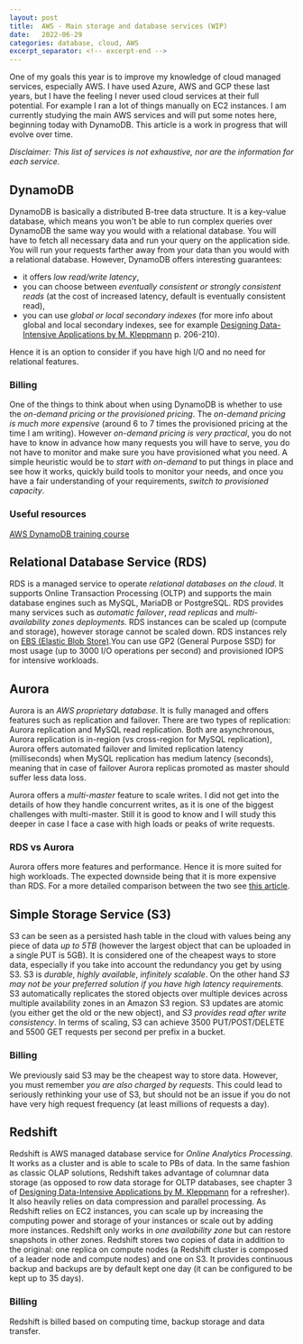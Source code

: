 ```yaml
---
layout: post
title:  AWS - Main storage and database services (WIP)
date:   2022-06-29
categories: database, cloud, AWS
excerpt_separator: <!-- excerpt-end -->
---
```

<p>One of my goals this year is to improve my knowledge of cloud managed services, especially AWS. I have used Azure, AWS and GCP these last years, but I have the feeling I never used cloud services at their full potential. For example I ran a lot of things manually on EC2 instances. I am currently studying the main AWS services and will put some notes here, beginning today with DynamoDB. This article is a work in progress that will evolve over time.</p>

<!-- excerpt-end -->
<i>Disclaimer: This list of services is not exhaustive, nor are the information for each service.</i>

<h2>DynamoDB</h2>
<p>DynamoDB is basically a distributed B-tree data structure. It is a key-value database, which means you won't be able to run complex queries over DynamoDB the same way you would with a relational database. You will have to fetch all necessary data and run your query on the application side. You will run your requests farther away from your data than you would with a relational database. However, DynamoDB offers interesting guarantees:</p> 
<ul>
    <li>it offers <em>low read/write latency</em>,</li> 
    <li>you can choose between <em>eventually consistent or strongly consistent reads</em> (at the cost of increased latency, default is eventually consistent read),</li> 
    <li>you can use <em>global or local secondary indexes</em> (for more info about global and local secondary indexes, see for example <a href="https://www.amazon.fr/dp/B06XPJML5D/ref=dp-kindle-redirect?_encoding=UTF8&btkr=1">Designing Data-Intensive Applications by M. Kleppmann</a> p. 206-210).</li>
</ul>

Hence it is an option to consider if you have high I/O and no need for relational features.

<h3>Billing</h3>

<p>One of the things to think about when using DynamoDB is whether to use the <em>on-demand pricing or the provisioned pricing</em>. The <em>on-demand pricing is much more expensive</em> (around 6 to 7 times the provisioned pricing at the time I am writing). However <em>on-demand pricing is very practical</em>, you do not have to know in advance how many requests you will have to serve, you do not have to monitor and make sure you have provisioned what you need. A simple heuristic would be to <em>start with on-demand</em> to put things in place and see how it works, quickly build tools to monitor your needs, and once you have a fair understanding of your requirements, <em>switch to provisioned capacity</em>.</p>

<h3>Useful resources</h3>
<a href="https://www.aws.training/Details/Curriculum?id=65583&redirect=false">AWS DynamoDB training course</a>

<h2>Relational Database Service (RDS)</h2>
<p>RDS is a managed service to operate <em>relational databases on the cloud</em>. It supports Online Transaction Processing (OLTP) and supports the main database engines such as MySQL, MariaDB or PostgreSQL. RDS provides many services such as <em>automatic failover</em>, <em>read replicas</em> and <em>multi-availability zones deployments</em>. RDS instances can be scaled up (compute and storage), however storage cannot be scaled down. RDS instances rely on <a href="https://aws.amazon.com/fr/ebs/">EBS (Elastic Blob Store)</a>.You can use GP2 (General Purpose SSD) for most usage (up to 3000 I/O operations per second) and provisioned IOPS for intensive workloads.</p>

<h2>Aurora</h2>
<p>Aurora is an <em>AWS proprietary database</em>. It is fully managed and offers features such as replication and failover. There are two types of replication: Aurora replication and MySQL read replication. Both are asynchronous, Aurora replication is in-region (vs cross-region for MySQL replication), Aurora offers automated failover and limited replication latency (milliseconds) when MySQL replication has medium latency (seconds), meaning that in case of failover Aurora replicas promoted as master should suffer less data loss.</p>
<p>Aurora offers a <em>multi-master</em> feature to scale writes. I did not get into the details of how they handle concurrent writes, as it is one of the biggest challenges with multi-master. Still it is good to know and I will study this deeper in case I face a case with high loads or peaks of write requests.</p>

<h3>RDS vs Aurora</h3>
<p>Aurora offers more features and performance. Hence it is more suited for high workloads. The expected downside being that it is more expensive than RDS. For a more detailed comparison between the two see <a href="https://medium.com/awesome-cloud/aws-difference-between-amazon-aurora-and-amazon-rds-comparison-aws-aurora-vs-aws-rds-databases-60a69dbec41f">this article</a>.</p>

<h2>Simple Storage Service (S3)</h2>
<p>S3 can be seen as a persisted hash table in the cloud with values being any piece of data <em>up to 5TB</em> (however the largest object that can be uploaded in a single PUT is 5GB). It is considered one of the cheapest ways to store data, especially if you take into account the redundancy you get by using S3. S3 is <em>durable</em>, <em>highly available</em>, <em>infinitely scalable</em>. On the other hand <em>S3 may not be your preferred solution if you have high latency requirements.</em> S3 automatically replicates the stored objects over multiple devices across multiple availability zones in an Amazon S3 region. S3 updates are atomic (you either get the old or the new object), and <em>S3 provides read after write consistency</em>. In terms of scaling, S3 can achieve 3500 PUT/POST/DELETE and 5500 GET requests per second per prefix in a bucket.</p>

<h3>Billing</h3>
<p>We previously said S3 may be the cheapest way to store data. However, you must remember <em>you are also charged by requests</em>. This could lead to seriously rethinking your use of S3, but should not be an issue if you do not have very high request frequency (at least millions of requests a day).</p>

<h2>Redshift</h2>
Redshift is AWS managed database service for <em>Online Analytics Processing</em>. It works as a cluster and is able to scale to PBs of data. In the same fashion as classic OLAP solutions, Redshift takes advantage of columnar data storage (as opposed to row data storage for OLTP databases, see chapter 3 of <a href="https://www.amazon.fr/dp/B06XPJML5D/ref=dp-kindle-redirect?_encoding=UTF8&btkr=1">Designing Data-Intensive Applications by M. Kleppmann</a> for a refresher). It also heavily relies on data compression and parallel processing. As Redshift relies on EC2 instances, you can scale up by increasing the computing power and storage of your instances or scale out by adding more instances. Redshift only works in <em>one availability zone</em> but can restore snapshots in other zones. Redshift stores two copies of data in addition to the original: one replica on compute nodes (a Redshift cluster is composed of a leader node and compute nodes) and one on S3. It provides continuous backup and backups are by default kept one day (it can be configured to be kept up to 35 days).

<h3>Billing</h3>
Redshift is billed based on computing time, backup storage and data transfer.